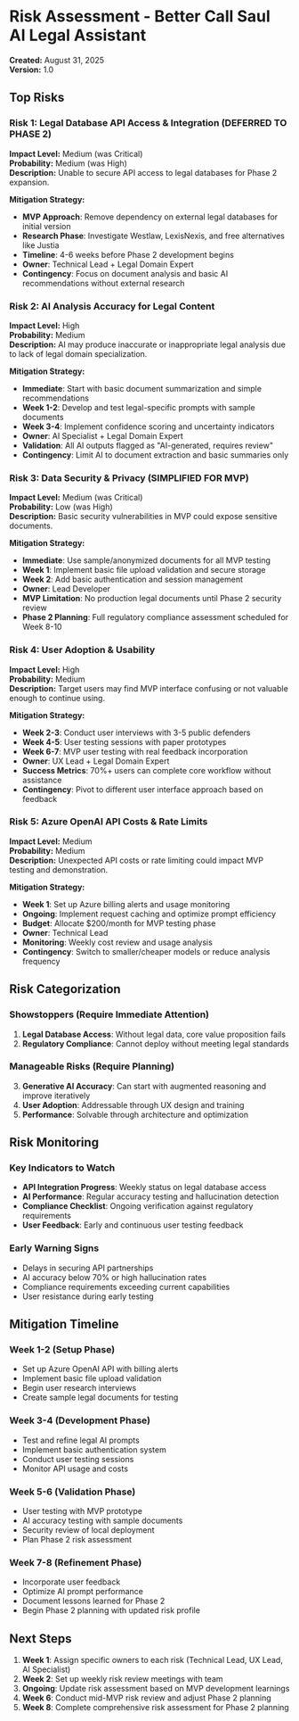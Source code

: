 # Risk Assessment - Better Call Saul AI Legal Assistant

**Created:** August 31, 2025  
**Version:** 1.0

## Top Risks

### Risk 1: Legal Database API Access & Integration (DEFERRED TO PHASE 2)
**Impact Level:** Medium (was Critical)  
**Probability:** Medium (was High)  
**Description:** Unable to secure API access to legal databases for Phase 2 expansion.

**Mitigation Strategy:**
- **MVP Approach**: Remove dependency on external legal databases for initial version
- **Research Phase**: Investigate Westlaw, LexisNexis, and free alternatives like Justia
- **Timeline**: 4-6 weeks before Phase 2 development begins
- **Owner**: Technical Lead + Legal Domain Expert
- **Contingency**: Focus on document analysis and basic AI recommendations without external research

### Risk 2: AI Analysis Accuracy for Legal Content
**Impact Level:** High  
**Probability:** Medium  
**Description:** AI may produce inaccurate or inappropriate legal analysis due to lack of legal domain specialization.

**Mitigation Strategy:**
- **Immediate**: Start with basic document summarization and simple recommendations
- **Week 1-2**: Develop and test legal-specific prompts with sample documents
- **Week 3-4**: Implement confidence scoring and uncertainty indicators
- **Owner**: AI Specialist + Legal Domain Expert
- **Validation**: All AI outputs flagged as "AI-generated, requires review"
- **Contingency**: Limit AI to document extraction and basic summaries only

### Risk 3: Data Security & Privacy (SIMPLIFIED FOR MVP)
**Impact Level:** Medium (was Critical)  
**Probability:** Low (was High)  
**Description:** Basic security vulnerabilities in MVP could expose sensitive documents.

**Mitigation Strategy:**
- **Immediate**: Use sample/anonymized documents for all MVP testing
- **Week 1**: Implement basic file upload validation and secure storage
- **Week 2**: Add basic authentication and session management
- **Owner**: Lead Developer
- **MVP Limitation**: No production legal documents until Phase 2 security review
- **Phase 2 Planning**: Full regulatory compliance assessment scheduled for Week 8-10

### Risk 4: User Adoption & Usability
**Impact Level:** High  
**Probability:** Medium  
**Description:** Target users may find MVP interface confusing or not valuable enough to continue using.

**Mitigation Strategy:**
- **Week 2-3**: Conduct user interviews with 3-5 public defenders
- **Week 4-5**: User testing sessions with paper prototypes
- **Week 6-7**: MVP user testing with real feedback incorporation
- **Owner**: UX Lead + Legal Domain Expert
- **Success Metrics**: 70%+ users can complete core workflow without assistance
- **Contingency**: Pivot to different user interface approach based on feedback

### Risk 5: Azure OpenAI API Costs & Rate Limits
**Impact Level:** Medium  
**Probability:** Medium  
**Description:** Unexpected API costs or rate limiting could impact MVP testing and demonstration.

**Mitigation Strategy:**
- **Week 1**: Set up Azure billing alerts and usage monitoring
- **Ongoing**: Implement request caching and optimize prompt efficiency
- **Budget**: Allocate $200/month for MVP testing phase
- **Owner**: Technical Lead
- **Monitoring**: Weekly cost review and usage analysis
- **Contingency**: Switch to smaller/cheaper models or reduce analysis frequency

## Risk Categorization

### Showstoppers (Require Immediate Attention)
1. **Legal Database Access**: Without legal data, core value proposition fails
2. **Regulatory Compliance**: Cannot deploy without meeting legal standards

### Manageable Risks (Require Planning)
3. **Generative AI Accuracy**: Can start with augmented reasoning and improve iteratively
4. **User Adoption**: Addressable through UX design and training
5. **Performance**: Solvable through architecture and optimization

## Risk Monitoring

### Key Indicators to Watch
- **API Integration Progress**: Weekly status on legal database access
- **AI Performance**: Regular accuracy testing and hallucination detection
- **Compliance Checklist**: Ongoing verification against regulatory requirements
- **User Feedback**: Early and continuous user testing feedback

### Early Warning Signs
- Delays in securing API partnerships
- AI accuracy below 70% or high hallucination rates
- Compliance requirements exceeding current capabilities
- User resistance during early testing

## Mitigation Timeline

### Week 1-2 (Setup Phase)
- Set up Azure OpenAI API with billing alerts
- Implement basic file upload validation
- Begin user research interviews
- Create sample legal documents for testing

### Week 3-4 (Development Phase)
- Test and refine legal AI prompts
- Implement basic authentication system
- Conduct user testing sessions
- Monitor API usage and costs

### Week 5-6 (Validation Phase)
- User testing with MVP prototype
- AI accuracy testing with sample documents
- Security review of local deployment
- Plan Phase 2 risk assessment

### Week 7-8 (Refinement Phase)
- Incorporate user feedback
- Optimize AI prompt performance
- Document lessons learned for Phase 2
- Begin Phase 2 planning with updated risk profile

## Next Steps
1. **Week 1**: Assign specific owners to each risk (Technical Lead, UX Lead, AI Specialist)
2. **Week 2**: Set up weekly risk review meetings with team
3. **Ongoing**: Update risk assessment based on MVP development learnings
4. **Week 6**: Conduct mid-MVP risk review and adjust Phase 2 planning
5. **Week 8**: Complete comprehensive risk assessment for Phase 2 planning